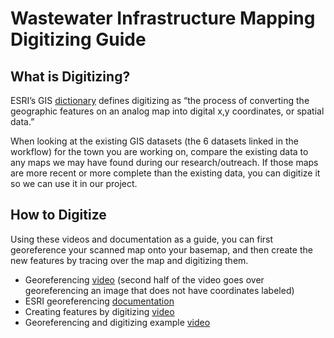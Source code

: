 # Wastewater Infrastructure Mapping Digitizing Guide

## What is Digitizing?
ESRI’s GIS [dictionary](https://support.esri.com/en-us/gis-dictionary/digitizing) defines digitizing as “the process of converting the geographic features on an analog map into digital x,y coordinates, or spatial data.” 

When looking at the existing GIS datasets (the 6 datasets linked in the workflow) for the town you are working on, compare the existing data to any maps we may have found during our research/outreach. If those maps are more recent or more complete than the existing data, you can digitize it so we can use it in our project.

## How to Digitize
Using these videos and documentation as a guide, you can first georeference your scanned map onto your basemap, and then create the new features by tracing over the map and digitizing them.
- Georeferencing [video](https://youtu.be/bePRwOqyhgg?si=YhDVLKAWCoEr7Zdx) (second half of the video goes over georeferencing an image that does not have coordinates labeled)
- ESRI georeferencing [documentation](https://pro.arcgis.com/en/pro-app/latest/help/data/imagery/georeferencing-a-raster-to-a-referenced-layer.htm)
- Creating features by digitizing [video](https://youtu.be/uXPrIGgbi58?si=GyCR0buIP2bqmVBT)
- Georeferencing and digitizing example [video](https://youtu.be/QWv5nwCeZjA?si=J69dXe1v0AxnFNCI)

